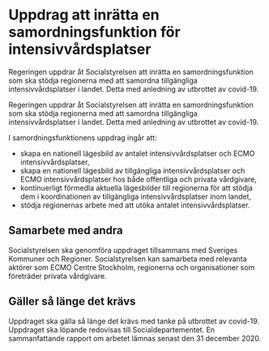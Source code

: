 # Uppdrag att inrätta en samordningsfunktion för intensivvårdsplatser

Regeringen uppdrar åt Socialstyrelsen att inrätta en samordningsfunktion som ska stödja regionerna med att samordna tillgängliga intensivvårdsplatser i landet. Detta med anledning av utbrottet av covid-19.

Regeringen uppdrar åt Socialstyrelsen att inrätta en samordningsfunktion som ska stödja regionerna med att samordna tillgängliga intensivvårdsplatser i landet. Detta med anledning av utbrottet av covid-19.

I samordningsfunktionens uppdrag ingår att:

* skapa en nationell lägesbild av antalet intensivvårdsplatser och ECMO intensivvårdsplatser,
* skapa en nationell lägesbild av tillgängliga intensivvårdsplatser och ECMO intensivvårdsplatser hos både offentliga och privata vårdgivare,
* kontinuerligt förmedla aktuella lägesbilder till regionerna för att stödja dem i koordinationen av tillgängliga intensivvårdsplatser inom landet,
* stödja regionernas arbete med att utöka antalet intensivvårdsplatser.

## Samarbete med andra

Socialstyrelsen ska genomföra uppdraget tillsammans med Sveriges Kommuner och Regioner. Socialstyrelsen kan samarbeta med relevanta aktörer som ECMO Centre Stockholm, regionerna och organisationer som företräder privata vårdgivare.

## Gäller så länge det krävs

Uppdraget ska gälla så länge det krävs med tanke på utbrottet av covid-19. Uppdraget ska löpande redovisas till Socialdepartementet. En sammanfattande rapport om arbetet lämnas senast den 31 december 2020.
